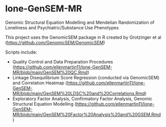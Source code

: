 # lone-GenSEM-MR
Genomic Structural Equation Modelling and Mendelian Randomization of Loneliness and Psychiatric/Substance Use Phenotypes

This project uses the GenomicSEM package in R created by Grotzinger et al (https://github.com/GenomicSEM/GenomicSEM)

Scripts include:
- Quality Control and Data Preparation Procedures (https://github.com/ellenmartin11/lone-GenSEM-MR/blob/main/GenSEM%20QC.Rmd)
- Linkage Disequilibrium Score Regression (conducted via GenomicSEM) and Correlation Heatmap (https://github.com/ellenmartin11/lone-GenSEM-MR/blob/main/GenSEM%20LDSC%20and%20Correlations.Rmd)
- Exploratory Factor Analysis, Confirmatory Factor Analysis, Genomic Structural Equation Modelling (https://github.com/ellenmartin11/lone-GenSEM-MR/blob/main/GenSEM%20Factor%20Analysis%20and%20GSEM.Rmd)


